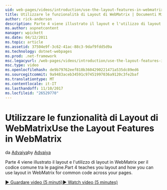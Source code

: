```yaml
---
uid: web-pages/videos/introduction/use-the-layout-features-in-webmatrix
title: Utilizzare le funzionalità di Layout di WebMatrix | Documenti Microsoft
author: rick-anderson
description: Parte 4 viene illustrato il layout e l'utilizzo di layout in WebMatrix per il codice comune tra le pagine.
ms.author: aspnetcontent
manager: wpickett
ms.date: 04/12/2011
ms.topic: article
ms.assetid: 37504e9f-3c62-41ac-88c3-9daf9fdd5d9a
ms.technology: dotnet-webpages
ms.prod: .net-framework
msc.legacyurl: /web-pages/videos/introduction/use-the-layout-features-in-webmatrix
msc.type: video
ms.openlocfilehash: de9b79762eef810b3604290221471a535dc89ed6
ms.sourcegitcommit: 9a9483aceb34591c97451997036a9120c3fe2baf
ms.translationtype: MT
ms.contentlocale: it-IT
ms.lasthandoff: 11/10/2017
ms.locfileid: "26529770"
---
```

<a name="use-the-layout-features-in-webmatrix"></a><span data-ttu-id="62874-103">Utilizzare le funzionalità di Layout di WebMatrix</span><span class="sxs-lookup"><span data-stu-id="62874-103">Use the Layout Features in WebMatrix</span></span>
====================
<span data-ttu-id="62874-104">da [Advaiya](https://twitter.com/Advaiyasolns)</span><span class="sxs-lookup"><span data-stu-id="62874-104">by [Advaiya](https://twitter.com/Advaiyasolns)</span></span>

<span data-ttu-id="62874-105">Parte 4 viene illustrato il layout e l'utilizzo di layout in WebMatrix per il codice comune tra le pagine.</span><span class="sxs-lookup"><span data-stu-id="62874-105">Part 4 teaches you layout and how you can use layout in WebMatrix for common code across your pages.</span></span>

[<span data-ttu-id="62874-106">&#9654; Guardare video (5 minuti)</span><span class="sxs-lookup"><span data-stu-id="62874-106">&#9654; Watch video (5 minutes)</span></span>](https://channel9.msdn.com/Blogs/ASP-NET-Site-Videos/use-the-layout-features-in-webmatrix)
